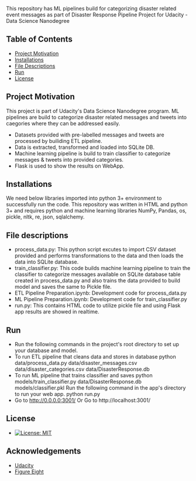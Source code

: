 This repository has ML pipelines build for categorizing disaster related event messages as part of Disaster Response Pipeline Project for Udacity - Data Science Nanodegree

## Table of Contents

* [Project Motivation](#project-motivation)
* [Installations](#installations)
* [File Descriptions](#file-descriptions)
* [Run](#run)
* [License](#license)



<!--Project Motivation-->
## Project Motivation
This project is part of Udacity's Data Science Nanodegree program. ML pipelines are build to categorize disaster related messages and tweets into caegories where they can be addressed easily.
*	Datasets provided with pre-labelled messages and tweets are processed by builiding ETL pipeline.
*   Data is extracted, transformed and loaded into SQLite DB.
*	Machine learning pipeline is build to train classifier to categorize messages & tweets into provided categories.
*	Flask is used to show the results on WebApp.


<!--Installations-->
## Installations
We need below libraries imported into python 3+ environment to successfully run the code. This repository was written in HTML and python 3+ and requires python and machine learning libraries NumPy, Pandas, os, pickle, nltk, re, json, sqlalchemy.

<!--File descriptions-->
## File descriptions
*   process_data.py: This python script excutes to import CSV dataset provided and performs transformations to the data and then loads the data into SQLite database. 
*   train_classifier.py: This code builds machine learning pipeline to train the classifier to categorize messages available on SQLite database table created in process_data.py and also trains the data provided to build model and saves the same to Pickle file.
*   ETL Pipeline Preparation.ipynb: Development code for process_data.py
*   ML Pipeline Preparation.ipynb: Development code for train_classifier.py
*   run.py: This contains HTML code to utilize pickle file and using Flask app results are showed in realtime.

<!--Run-->
## Run
*   Run the following commands in the project's root directory to set up your database and model.
*   To run ETL pipeline that cleans data and stores in database python data/process_data.py data/disaster_messages.csv data/disaster_categories.csv data/DisasterResponse.db
*   To run ML pipeline that trains classifier and saves python models/train_classifier.py data/DisasterResponse.db models/classifier.pkl
Run the following command in the app's directory to run your web app. python run.py
*   Go to http://0.0.0.0:3001/ Or Go to http://localhost:3001/

<!-- License-->
## License
*   [![License: MIT](https://img.shields.io/badge/License-MIT-yellow.svg)](https://opensource.org/licenses/MIT)

<!-- Acknowledgements-->
## Acknowledgements
*   [Udacity](https://www.udacity.com/) 
*   [Figure Eight](https://www.figure-eight.com/)
